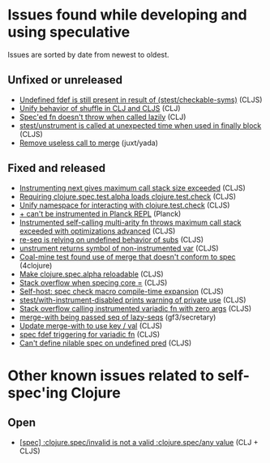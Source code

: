# Issues found while developing and using speculative

Issues are sorted by date from newest to oldest.

## Unfixed or unreleased

- [Undefined fdef is still present in result of (stest/checkable-syms)](https://dev.clojure.org/jira/browse/CLJS-3049) (CLJS)
- [Unify behavior of shuffle in CLJ and CLJS](https://dev.clojure.org/jira/browse/CLJ-2470) (CLJ)
- [Spec'ed fn doesn't throw when called lazily](https://dev.clojure.org/jira/browse/CLJ-2443) (CLJ)
- [stest/unstrument is called at unexpected time when used in finally block](https://dev.clojure.org/jira/browse/CLJS-2949) (CLJS)
- [Remove useless call to merge](https://github.com/juxt/yada/pull/246) (juxt/yada)

## Fixed and released

- [Instrumenting next gives maximum call stack size exceeded](https://dev.clojure.org/jira/browse/CLJS-3023) (CLJS)
- [Requiring clojure.spec.test.alpha loads clojure.test.check](https://dev.clojure.org/jira/browse/CLJS-2964) (CLJS)
- [Unify namespace for interacting with clojure.test.check](https://dev.clojure.org/jira/browse/CLJS-2952) (CLJS)
- [+ can't be instrumented in Planck REPL](https://github.com/borkdude/speculative/issues/214) (Planck)
- [Instrumented self-calling multi-arity fn throws maximum call stack exceeded with optimizations advanced](https://dev.clojure.org/jira/browse/CLJS-2995) (CLJS)
- [re-seq is relying on undefined behavior of subs](https://dev.clojure.org/jira/browse/CLJS-2979) (CLJS)
- [unstrument returns symbol of non-instrumented var](https://dev.clojure.org/jira/browse/CLJS-2975) (CLJS)
- [Coal-mine test found use of merge that doesn't conform to spec](https://github.com/borkdude/speculative/issues/113) (4clojure)
- [Make clojure.spec.alpha reloadable](https://dev.clojure.org/jira/browse/CLJS-2967) (CLJS)
- [Stack overflow when specing core =](https://dev.clojure.org/jira/browse/CLJS-2956) (CLJS)
- [Self-host: spec check macro compile-time expansion](https://dev.clojure.org/jira/browse/CLJS-2955) (CLJS)
- [stest/with-instrument-disabled prints warning of private use](https://dev.clojure.org/jira/browse/CLJS-2953) (CLJS)
- [Stack overflow calling instrumented variadic fn with zero args](https://dev.clojure.org/jira/browse/CLJS-2948) (CLJS)
- [merge-with being passed seq of lazy-seqs](https://github.com/gf3/secretary/issues/100) (gf3/secretary)
- [Update merge-with to use key / val](https://dev.clojure.org/jira/browse/CLJS-2943) (CLJS)
- [spec fdef triggering for variadic fn](https://dev.clojure.org/jira/browse/CLJS-2942) (CLJS)
- [Can't define nilable spec on undefined pred](https://dev.clojure.org/jira/browse/CLJS-2940) (CLJS)

# Other known issues related to self-spec'ing Clojure

## Open

- [\[spec\] :clojure.spec/invalid is not a valid :clojure.spec/any value](https://dev.clojure.org/jira/browse/CLJ-1966) (CLJ + CLJS)
